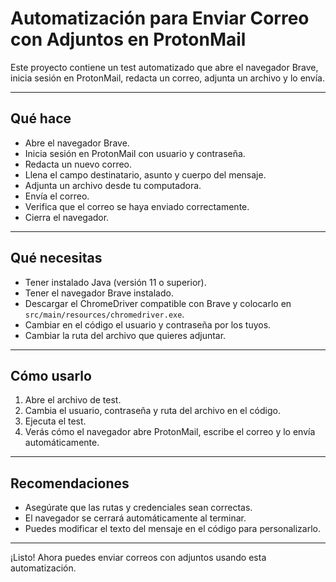 # Automatización para Enviar Correo con Adjuntos en ProtonMail

Este proyecto contiene un test automatizado que abre el navegador Brave, inicia sesión en ProtonMail, redacta un correo, adjunta un archivo y lo envía.

---

## Qué hace

- Abre el navegador Brave.
- Inicia sesión en ProtonMail con usuario y contraseña.
- Redacta un nuevo correo.
- Llena el campo destinatario, asunto y cuerpo del mensaje.
- Adjunta un archivo desde tu computadora.
- Envía el correo.
- Verifica que el correo se haya enviado correctamente.
- Cierra el navegador.

---

## Qué necesitas

- Tener instalado Java (versión 11 o superior).
- Tener el navegador Brave instalado.
- Descargar el ChromeDriver compatible con Brave y colocarlo en `src/main/resources/chromedriver.exe`.
- Cambiar en el código el usuario y contraseña por los tuyos.
- Cambiar la ruta del archivo que quieres adjuntar.

---

## Cómo usarlo

1. Abre el archivo de test.
2. Cambia el usuario, contraseña y ruta del archivo en el código.
3. Ejecuta el test.
4. Verás cómo el navegador abre ProtonMail, escribe el correo y lo envía automáticamente.

---

## Recomendaciones

- Asegúrate que las rutas y credenciales sean correctas.
- El navegador se cerrará automáticamente al terminar.
- Puedes modificar el texto del mensaje en el código para personalizarlo.

---

¡Listo! Ahora puedes enviar correos con adjuntos usando esta automatización.

